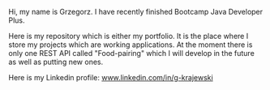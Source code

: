 Hi, my name is Grzegorz. I have recently finished Bootcamp Java Developer Plus.

Here is my repository which is either my portfolio. It is the place where I store my projects which are working applications.
At the moment there is only one REST API called "Food-pairing" which I will develop in the future as well as putting new ones.

Here is my Linkedin profile: www.linkedin.com/in/g-krajewski


